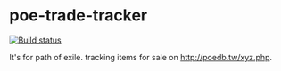 # poe-trade-tracker
[![Build status](https://ci.appveyor.com/api/projects/status/cy6ispubi8jd456w?svg=true)](https://ci.appveyor.com/project/phxswjjj/poe-trade-tracker)

It's for path of exile. tracking items for sale on http://poedb.tw/xyz.php.
